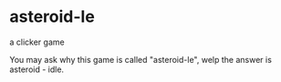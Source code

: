 # asteroid-le
a clicker game

You may ask why this game is called "asteroid-le", welp the answer is asteroid - idle.
